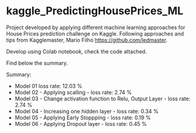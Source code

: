 # kaggle_PredictingHousePrices_ML

Project developed by applying different machine learning approaches for House Prices prediction challenge on Kaggle. Following approaches and tips from Kagglemaster, Mario Filho https://github.com/ledmaster.

Develop using Colab notebook, check the code attached.

Find below the summary.

Summary:

- Model 01 loss rate: 12.03 %
- Model 02 - Applying scalling - loss rate: 2.74 %
- Model 03 - Change activation function to Relu, Output Layer - loss rate: 2.74 %
- Model 04 - Increasing one hidden layer - loss rate: 0.34 %
- Model 05 - Applying Early Stoppping - loss rate: 0.19 %
- Model 06 - Applying Dropout layer - loss rate: 0.45 %
